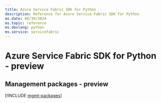 ```yaml
---
title: Azure Service Fabric SDK for Python
description: Reference for Azure Service Fabric SDK for Python
ms.date: 08/30/2024
ms.topic: reference
ms.devlang: python
ms.service: servicefabric
---
```

# Azure Service Fabric SDK for Python - preview

## Management packages - preview
[!INCLUDE [mgmt-packages](service-fabric-mgmt-index.md)]